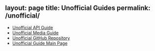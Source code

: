 layout: page
title: Unofficial Guides
permalink: /unofficial/
---

* [Unofficial API Guide](http://codetricity.github.io/theta-s/)
* [Unofficial Media Guide](http://theta360developers.github.io/community-document/community.html)
* [Unofficial GitHub Repository](https://github.com/theta360developers)
* [Unofficial Guide Main Page](http://theta360developers.github.io/)
